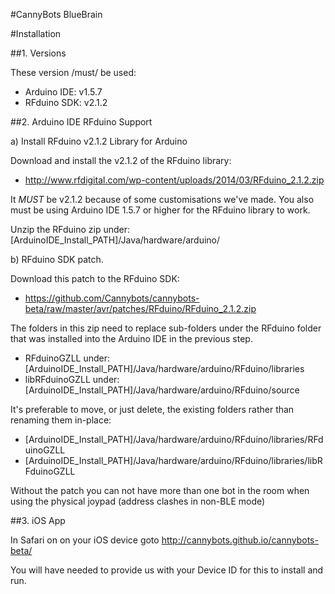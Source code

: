 #CannyBots BlueBrain 


#Installation

##1. Versions

These version /must/ be used:

* Arduino IDE:  v1.5.7
* RFduino SDK:  v2.1.2


##2. Arduino IDE RFduino Support

a) Install RFduino v2.1.2 Library for Arduino

Download and install the v2.1.2 of the RFduino library:  

* http://www.rfdigital.com/wp-content/uploads/2014/03/RFduino_2.1.2.zip

It *MUST* be  v2.1.2 because of some customisations we've made. 
You also must be using Arduino IDE 1.5.7 or higher for the RFduino library to work.

Unzip the RFduino zip under:  [ArduinoIDE_Install_PATH]/Java/hardware/arduino/


b) RFduino SDK patch.

Download this patch to the RFduino SDK:

* https://github.com/Cannybots/cannybots-beta/raw/master/avr/patches/RFduino/RFduino_2.1.2.zip

The folders in this zip need to replace sub-folders under the RFduino folder that was installed into the Arduino IDE in the previous step.

* RFduinoGZLL			under:  	[ArduinoIDE_Install_PATH]/Java/hardware/arduino/RFduino/libraries
* libRFduinoGZLL		under:	[ArduinoIDE_Install_PATH]/Java/hardware/arduino/RFduino/source

It's preferable to move, or just delete, the existing folders rather than renaming them in-place:

* [ArduinoIDE_Install_PATH]/Java/hardware/arduino/RFduino/libraries/RFduinoGZLL
* [ArduinoIDE_Install_PATH]/Java/hardware/arduino/RFduino/libraries/libRFduinoGZLL

Without the patch you can not have more than one bot in the room when using the physical joypad (address clashes in non-BLE mode)


##3. iOS App

In Safari on on your iOS device goto http://cannybots.github.io/cannybots-beta/

You will have needed to provide us with your Device ID for this to install and run.
